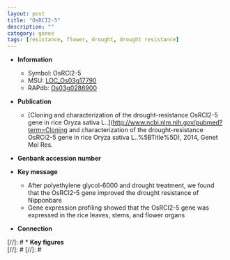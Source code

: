 ```yaml
---
layout: post
title: "OsRCI2-5"
description: ""
category: genes
tags: [resistance, flower, drought, drought resistance]
---
```


* **Information**  
    + Symbol: OsRCI2-5  
    + MSU: [LOC_Os03g17790](http://rice.plantbiology.msu.edu/cgi-bin/ORF_infopage.cgi?orf=LOC_Os03g17790)  
    + RAPdb: [Os03g0286900](http://rapdb.dna.affrc.go.jp/viewer/gbrowse_details/irgsp1?name=Os03g0286900)  

* **Publication**  
    + [Cloning and characterization of the drought-resistance OsRCI2-5 gene in rice Oryza sativa L..](http://www.ncbi.nlm.nih.gov/pubmed?term=Cloning and characterization of the drought-resistance OsRCI2-5 gene in rice Oryza sativa L..%5BTitle%5D), 2014, Genet Mol Res.

* **Genbank accession number**  

* **Key message**  
    + After polyethylene glycol-6000 and drought treatment, we found that the OsRCI2-5 gene improved the drought resistance of Nipponbare
    + Gene expression profiling showed that the OsRCI2-5 gene was expressed in the rice leaves, stems, and flower organs

* **Connection**  

[//]: # * **Key figures**  
[//]: # 
[//]: # 
